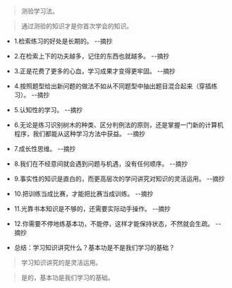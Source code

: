 >测验学习法。

>通过测验的知识才是你首次学会的知识。

- 1.检索练习的好处是长期的。 --摘抄

- 2.在检索上下的功夫越多，记住的东西也就越多。 --摘抄

- 3.正是花费了更多的心血，学习成果才变得更牢固。 --摘抄

- 4.按照题型给出新问题的做法不如从不同题型中抽出题目混合起来（穿插练习）。 --摘抄

- 5.认知性的学习。 --摘抄

- 6.无论是练习识别树木的种类、区分判例法的原则，还是掌握一门新的计算机程序，我们都能从这种学习方法中获益。 --摘抄

- 7.成长性思维。 --摘抄

- 8.我们在不经意间就会遇到问题与机遇，没有任何顺序。 --摘抄

- 9.事实性的知识是直白的，而更高层次的学问讲究对知识的灵活运用。 --摘抄

- 10.把训练当成比赛，才能把比赛当成训练。 --摘抄

- 11.光靠书本知识是不够的，还需要实际动手操作。 --摘抄

- 12.你需要不停地练基本功，不能停，这样才能保持状态，不然就会生疏。 --摘抄

- 总结：学习知识讲究什么？基本功是不是我们学习的基础？

>学习知识讲究的是灵活运用。

>是的，基本功是我们学习的基础。
